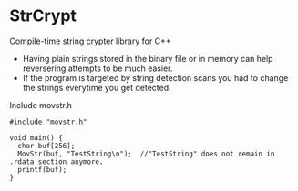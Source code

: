 # StrCrypt
Compile-time string crypter library for C++

- Having plain strings stored in the binary file or in memory can help reversering attempts to be much easier.
- If the program is targeted by string detection scans you had to change the strings everytime you get detected.

Include movstr.h
```
#include "movstr.h"

void main() {
  char buf[256];
  MovStr(buf, "TestString\n");  //"TestString" does not remain in .rdata section anymore.
  printf(buf);
}
```
